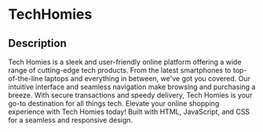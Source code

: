 # TechHomies

## Description
Tech Homies is a sleek and user-friendly online platform offering a wide range of cutting-edge tech products. From the latest smartphones to top-of-the-line laptops and everything in between, we've got you covered. Our intuitive interface and seamless navigation make browsing and purchasing a breeze. With secure transactions and speedy delivery, Tech Homies is your go-to destination for all things tech. Elevate your online shopping experience with Tech Homies today! Built with HTML, JavaScript, and CSS for a seamless and responsive design.
